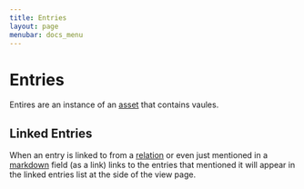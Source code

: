 ```yaml
---
title: Entries
layout: page
menubar: docs_menu
---
```


# Entries

Entires are an instance of an [asset](/net-doc/docs/concepts/assets) that
contains vaules.

## Linked Entries

When an entry is linked to from a [relation](/net-doc/docs/fields/relation) or
even just mentioned in a [markdown](/net-doc/docs/fields/markdown) field (as a
link) links to the entries that mentioned it will appear in the linked entries
list at the side of the view page.
